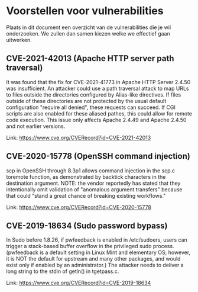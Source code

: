 # Voorstellen voor vulnerabilities

Plaats in dit document een overzicht van de vulnerabilities die je wil onderzoeken. We zullen dan samen kiezen welke we effectief gaan uitwerken.

## CVE-2021-42013 (Apache HTTP server path traversal)

It was found that the fix for CVE-2021-41773 in Apache HTTP Server 2.4.50 was insufficient. An attacker could use a path traversal attack to map URLs to files outside the directories configured by Alias-like directives. If files outside of these directories are not protected by the usual default configuration "require all denied", these requests can succeed. If CGI scripts are also enabled for these aliased pathes, this could allow for remote code execution. This issue only affects Apache 2.4.49 and Apache 2.4.50 and not earlier versions.

Link: <https://www.cve.org/CVERecord?id=CVE-2021-42013>

## CVE-2020-15778 (OpenSSH command injection)

scp in OpenSSH through 8.3p1 allows command injection in the scp.c toremote function, as demonstrated by backtick characters in the destination argument. NOTE: the vendor reportedly has stated that they intentionally omit validation of "anomalous argument transfers" because that could "stand a great chance of breaking existing workflows."

Link: <https://www.cve.org/CVERecord?id=CVE-2020-15778>

## CVE-2019-18634 (Sudo password bypass)

In Sudo before 1.8.26, if pwfeedback is enabled in /etc/sudoers, users can trigger a stack-based buffer overflow in the privileged sudo process. (pwfeedback is a default setting in Linux Mint and elementary OS; however, it is NOT the default for upstream and many other packages, and would exist only if enabled by an administrator.) The attacker needs to deliver a long string to the stdin of getln() in tgetpass.c.

Link: <https://www.cve.org/CVERecord?id=CVE-2019-18634>
